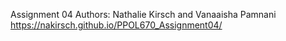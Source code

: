 Assignment 04
Authors: Nathalie Kirsch and Vanaaisha Pamnani
https://nakirsch.github.io/PPOL670_Assignment04/